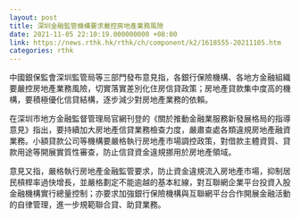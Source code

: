 ```yaml
---
layout: post
title: 深圳金融監管機構要求嚴控房地產業務風險
date: 2021-11-05 22:10:19.000000000 +08:00
link: https://news.rthk.hk/rthk/ch/component/k2/1618555-20211105.htm
categories: rthk
---
```


中國銀保監會深圳監管局等三部門發布意見指，各銀行保險機構、各地方金融組織要嚴控房地產業務風險，切實落實差別化住房信貸政策；房地產貸款集中度高的機構，要積極優化信貸結構，逐步減少對房地產業務的依賴。

在深圳市地方金融監督管理局官網刊登的《關於推動金融業服務新發展格局的指導意見》指出，要持續加大房地產信貸業務檢查力度，嚴肅查處各類違規房地產融資業務。小額貸款公司等機構要嚴格執行房地產市場調控政策，對借款主體資質、貸款用途等開展實質性審查，防止信貸資金違規挪用於房地產領域。

意見又指，嚴格執行房地產金融監管要求，防止資金違規流入房地產市場，抑制居民槓桿率過快增長，並嚴格劃定不能逾越的基本紅線，對互聯網企業平台投資入股金融機構實行總量控制；亦要求加強銀行保險機構與互聯網平台合作開展金融活動的自律管理，進一步規範聯合貸、助貸業務。

